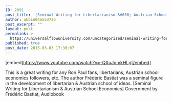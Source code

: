 ```yaml
---
ID: 2091
post_title: '[Seminal Writing for Libertarianism &#038; Austrian School Economics] &#8220;Government&#8221; by Frédéric Bastiat'
author: abbie04m553726
post_excerpt: ""
layout: post
permalink: >
  https://universalflowuniversity.com/uncategorized/seminal-writing-for-libertarianism-austrian-school-economics-government-by-frederic-bastiat/
published: true
post_date: 2015-03-03 17:30:07
---
```

[embed]https://www.youtube.com/watch?v=-QXuJomkHLg[/embed]<br>
<p>This is a great writing for any Ron Paul fans, libertarians, Austrian school economics followers, etc. The author Frédéric Bastiat was a seminal figure in the development of libertarian & Austrian school of ideas. 
[Seminal Writing for Libertarianism & Austrian School Economics] Government by Frédéric Bastiat, Audiobook</p>